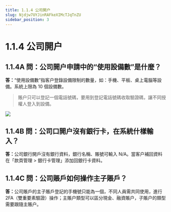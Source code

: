 ```yaml
---
title: 1.1.4 公司開户
slug: Njdjw7UYJinRAFkeXIMcTJqTnZU
sidebar_position: 3
---
```



# 1.1.4 公司開户

## 1.1.4A 問：公司開户申請中的“使用設備數”是什麼？

<b>答：</b>“使用設備數”指客户登錄設備限制的數量，如：手機、平板、桌上電腦等設備。系統上限為 10 個設備數。

> 賬户只可以登記一個電話號碼，要用到登記電話號碼收取驗證碼，讓不同授權人登入到設備。

<img src="/assets/SIT7br6tyo3MKHxjXmNcWa4NnOf.png" src-width="1093" src-height="1290" align="center"/>

## 1.1.4B 問：公司口開户沒有銀行卡，在系統什樣輸入？

<b>答：</b>公司銀行開戶沒有銀行資料，銀行名稱、賬號可輸入 N/A。當客户補回資料在「款頁管理 &gt; 銀行卡管理」添加回銀行卡資料。

## 1.1.4C 問：公司賬戶如何操作主子賬戶？

<b>答：</b>公司賬戶的主子賬戶登記的手機號只能為一個，不同人員需共同使用，進行 2FA（雙重要素驗證）操作；主賬户類型可以區分現金、融資賬户，子賬户的類型需要跟隨主賬户。

